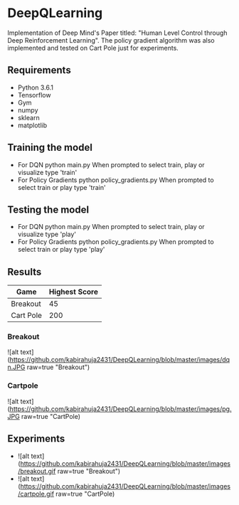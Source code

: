 # DeepQLearning
Implementation of Deep Mind's Paper titled: "Human Level Control through Deep Reinforcement Learning". The policy gradient algorithm was also implemented and tested on Cart Pole just for experiments.

## Requirements
- Python 3.6.1
- Tensorflow
- Gym
- numpy
- sklearn
- matplotlib

## Training the model
- For DQN python main.py
 When prompted to select train, play or visualize type 'train'
- For Policy Gradients python policy_gradients.py
 When prompted to select train or play type 'train'

## Testing the model
- For DQN python main.py
 When prompted to select train, play or visualize type 'play'
- For Policy Gradients python policy_gradients.py
 When prompted to select train or play type 'play'

## Results

| Game |Highest Score|
|------|-----|
|Breakout|45|
|Cart Pole|200|

### Breakout
![alt text](https://github.com/kabirahuja2431/DeepQLearning/blob/master/images/dqn.JPG raw=true "Breakout")

### Cartpole
![alt text](https://github.com/kabirahuja2431/DeepQLearning/blob/master/images/pg.JPG raw=true "CartPole)

## Experiments
- ![alt text](https://github.com/kabirahuja2431/DeepQLearning/blob/master/images/breakout.gif raw=true "Breakout")
- ![alt text](https://github.com/kabirahuja2431/DeepQLearning/blob/master/images/cartpole.gif raw=true "CartPole)


